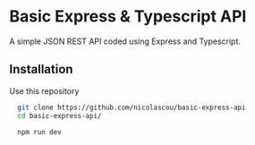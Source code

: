
# Basic Express & Typescript API

A simple JSON REST API coded using Express and Typescript.


## Installation

Use this repository

```bash
  git clone https://github.com/nicolascou/basic-express-api
  cd basic-express-api/

  npm run dev
```
    